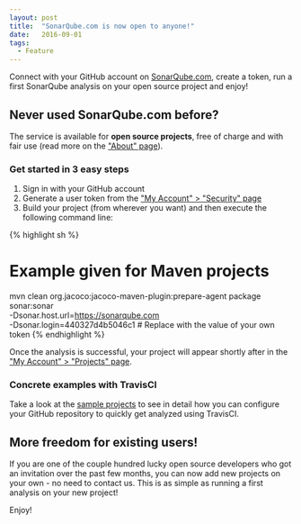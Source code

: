 ```yaml
---
layout: post
title:  "SonarQube.com is now open to anyone!"
date:   2016-09-01
tags:
  - Feature
---
```


Connect with your GitHub account on [SonarQube.com](https://sonarqube.com), create a token, run a first SonarQube analysis on your open source project and enjoy!

## Never used SonarQube.com before?

The service is available for **open source projects**, free of charge and with fair use (read more on the ["About" page](/)).

### Get started in 3 easy steps

1. Sign in with your GitHub account
2. Generate a user token from the ["My Account" > "Security" page](https://sonarqube.com/account/security)
3. Build your project (from wherever you want) and then execute the following command line:

{% highlight sh %}
# Example given for Maven projects
mvn clean org.jacoco:jacoco-maven-plugin:prepare-agent package sonar:sonar \
    -Dsonar.host.url=https://sonarqube.com \
    -Dsonar.login=440327d4b5046c1 # Replace with the value of your own token
{% endhighlight %}

Once the analysis is successful, your project will appear shortly after in the ["My Account" > "Projects" page](https://sonarqube.com/account/projects).

### Concrete examples with TravisCI

Take a look at the [sample projects](/redirects/sample-projects.html) to see in detail how you can configure your GitHub repository to quickly get analyzed using TravisCI.

## More freedom for existing users!

If you are one of the couple hundred lucky open source developers who got an invitation over the past few months, you can now add new projects on your own - no need to contact us. This is as simple as running a first analysis on your new project!

Enjoy!
